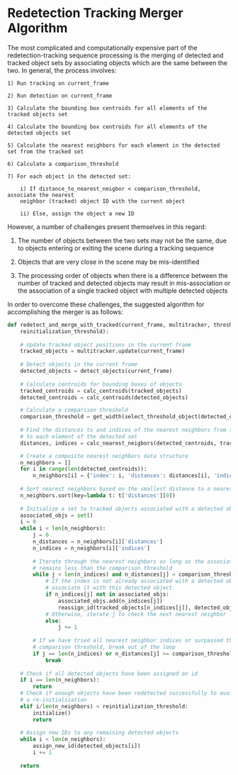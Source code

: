 # Redetection Tracking Merger Algorithm

The most complicated and computationally expensive part of the redetection-tracking 
sequence processing is the merging of detected and tracked object sets by associating
objects which are the same between the two. In general, the process involves:

```
1) Run tracking on current_frame

2) Run detection on current_frame

3) Calculate the bounding box centroids for all elements of the tracked objects set

4) Calculate the bounding box centroids for all elements of the detected objects set

5) Calculate the nearest neighbors for each element in the detected set from the tracked set

6) Calculate a comparison_threshold

7) For each object in the detected set:

    i) If distance_to_nearest_neigbor < comparison_threshold, associate the nearest 
    neighbor (tracked) object ID with the current object

    ii) Else, assign the object a new ID
```

However, a number of challenges present themselves in 
this regard:

1) The number of objects between the two sets may not be the same, due to objects entering
or exiting the scene during a tracking sequence

2) Objects that are very close in the scene may be mis-identified

3) The processing order of objects when there is a difference between the number of tracked
and detected objects may result in mis-association or the association of a single tracked
object with multiple detected objects

In order to overcome these challenges, the suggested algorithm for accomplishing the merger
is as follows:

```python
def redetect_and_merge_with_tracked(current_frame, multitracker, threshold_scalar, 
    reinitialization_threshold):
    
    # Update tracked object positions in the current frame
    tracked_objects = multitracker.update(current_frame)
    
    # Detect objects in the current frame
    detected_objects = detect_objects(current_frame)
    
    # Calculate centroids for bounding boxes of objects
    tracked_centroids = calc_centroids(tracked_objects)
    detected_centroids = calc_centroids(detected_objects)

    # Calculate a comparison threshold
    comparison_threshold = get_width(select_threshold_object(detected_objects)) * threshold_scalar
    
    # Find the distances to and indices of the nearest neighbors from the tracked set
    # to each element of the detected set
    distances, indices = calc_nearest_neigbors(detected_centroids, tracked_centroids)

    # Create a composite nearest neighbors data structure
    n_neighbors = []
    for i in range(len(detected_centroids)):
        n_neighbors[i] = {'index': i, 'distances': distances[i], 'indices': indices[i]}
    
    # Sort nearest neighbors based on the smallest distance to a nearest neighbor
    n_neighbors.sort(key=lambda t: t['distances'][0])
    
    # Initialize a set to tracked objects associated with a detected object
    associated_objs = set()
    i = 0
    while i < len(n_neighbors):
        j = 0
        n_distances = n_neighbors[i]['distances']
        n_indices = n_neighbors[i]['indices']
        
        # Iterate through the nearest neighbors as long as the associated distance
        # remains less than the comparison threshold
        while j < len(n_indices) and n_distances[j] < comparison_threshold:
            # If the index is not already associated with a detected object, 
            # associate it with this detected object
            if n_indices[j] not in associated_objs:
                associated_objs.add(n_indices[j])
                reassign_id(tracked_objects[n_indices[j]], detected_objects[n_neighbors[i]['index']])
            # Otherwise, iterate j to check the next nearest neighbor    
            else:
                j += 1
        
        # If we have tried all nearest neighbor indices or surpassed the 
        # comparison threshold, break out of the loop
        if j == len(n_indices) or n_distances[j] >= comparison_threshold:
            break
    
    # Check if all detected objects have been assigned an id
    if i == len(n_neighbors):
        return
    # Check if enough objects have been redetected successfully to avoid 
    # a re-initialization
    elif i/len(n_neighbors) < reinitialization_threshold:
        initialize()
        return
    
    # Assign new IDs to any remaining detected objects
    while i < len(n_neighbors):
        assign_new_id(detected_objects[i])
        i += 1
    
    return
```